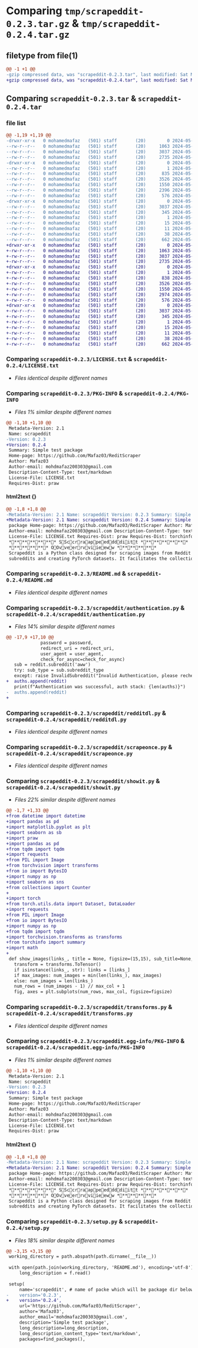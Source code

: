 # Comparing `tmp/scrapeddit-0.2.3.tar.gz` & `tmp/scrapeddit-0.2.4.tar.gz`

## filetype from file(1)

```diff
@@ -1 +1 @@
-gzip compressed data, was "scrapeddit-0.2.3.tar", last modified: Sat May 11 12:41:34 2024, max compression
+gzip compressed data, was "scrapeddit-0.2.4.tar", last modified: Sat May 11 12:47:40 2024, max compression
```

## Comparing `scrapeddit-0.2.3.tar` & `scrapeddit-0.2.4.tar`

### file list

```diff
@@ -1,19 +1,19 @@
-drwxr-xr-x   0 mohamedmafaz   (501) staff       (20)        0 2024-05-11 12:41:34.953348 scrapeddit-0.2.3/
--rw-r--r--   0 mohamedmafaz   (501) staff       (20)     1063 2024-05-11 09:03:02.000000 scrapeddit-0.2.3/LICENSE.txt
--rw-r--r--   0 mohamedmafaz   (501) staff       (20)     3037 2024-05-11 12:41:34.953038 scrapeddit-0.2.3/PKG-INFO
--rw-r--r--   0 mohamedmafaz   (501) staff       (20)     2735 2024-05-11 09:30:19.000000 scrapeddit-0.2.3/README.md
-drwxr-xr-x   0 mohamedmafaz   (501) staff       (20)        0 2024-05-11 12:41:34.951187 scrapeddit-0.2.3/scrapeddit/
--rw-r--r--   0 mohamedmafaz   (501) staff       (20)        1 2024-05-11 10:24:22.000000 scrapeddit-0.2.3/scrapeddit/__init__.py
--rw-r--r--   0 mohamedmafaz   (501) staff       (20)      835 2024-05-11 12:34:40.000000 scrapeddit-0.2.3/scrapeddit/authentication.py
--rw-r--r--   0 mohamedmafaz   (501) staff       (20)     3526 2024-05-11 12:10:46.000000 scrapeddit-0.2.3/scrapeddit/redditdl.py
--rw-r--r--   0 mohamedmafaz   (501) staff       (20)     1550 2024-05-11 12:41:22.000000 scrapeddit-0.2.3/scrapeddit/scrapeonce.py
--rw-r--r--   0 mohamedmafaz   (501) staff       (20)     2396 2024-05-11 08:43:10.000000 scrapeddit-0.2.3/scrapeddit/showit.py
--rw-r--r--   0 mohamedmafaz   (501) staff       (20)      576 2024-05-11 08:43:10.000000 scrapeddit-0.2.3/scrapeddit/transforms.py
-drwxr-xr-x   0 mohamedmafaz   (501) staff       (20)        0 2024-05-11 12:41:34.952569 scrapeddit-0.2.3/scrapeddit.egg-info/
--rw-r--r--   0 mohamedmafaz   (501) staff       (20)     3037 2024-05-11 12:41:34.000000 scrapeddit-0.2.3/scrapeddit.egg-info/PKG-INFO
--rw-r--r--   0 mohamedmafaz   (501) staff       (20)      345 2024-05-11 12:41:34.000000 scrapeddit-0.2.3/scrapeddit.egg-info/SOURCES.txt
--rw-r--r--   0 mohamedmafaz   (501) staff       (20)        1 2024-05-11 12:41:34.000000 scrapeddit-0.2.3/scrapeddit.egg-info/dependency_links.txt
--rw-r--r--   0 mohamedmafaz   (501) staff       (20)       15 2024-05-11 12:41:34.000000 scrapeddit-0.2.3/scrapeddit.egg-info/requires.txt
--rw-r--r--   0 mohamedmafaz   (501) staff       (20)       11 2024-05-11 12:41:34.000000 scrapeddit-0.2.3/scrapeddit.egg-info/top_level.txt
--rw-r--r--   0 mohamedmafaz   (501) staff       (20)       38 2024-05-11 12:41:34.953418 scrapeddit-0.2.3/setup.cfg
--rw-r--r--   0 mohamedmafaz   (501) staff       (20)      662 2024-05-11 12:41:33.000000 scrapeddit-0.2.3/setup.py
+drwxr-xr-x   0 mohamedmafaz   (501) staff       (20)        0 2024-05-11 12:47:40.417836 scrapeddit-0.2.4/
+-rw-r--r--   0 mohamedmafaz   (501) staff       (20)     1063 2024-05-11 09:03:02.000000 scrapeddit-0.2.4/LICENSE.txt
+-rw-r--r--   0 mohamedmafaz   (501) staff       (20)     3037 2024-05-11 12:47:40.417479 scrapeddit-0.2.4/PKG-INFO
+-rw-r--r--   0 mohamedmafaz   (501) staff       (20)     2735 2024-05-11 09:30:19.000000 scrapeddit-0.2.4/README.md
+drwxr-xr-x   0 mohamedmafaz   (501) staff       (20)        0 2024-05-11 12:47:40.415748 scrapeddit-0.2.4/scrapeddit/
+-rw-r--r--   0 mohamedmafaz   (501) staff       (20)        1 2024-05-11 10:24:22.000000 scrapeddit-0.2.4/scrapeddit/__init__.py
+-rw-r--r--   0 mohamedmafaz   (501) staff       (20)      838 2024-05-11 12:43:33.000000 scrapeddit-0.2.4/scrapeddit/authentication.py
+-rw-r--r--   0 mohamedmafaz   (501) staff       (20)     3526 2024-05-11 12:10:46.000000 scrapeddit-0.2.4/scrapeddit/redditdl.py
+-rw-r--r--   0 mohamedmafaz   (501) staff       (20)     1550 2024-05-11 12:41:22.000000 scrapeddit-0.2.4/scrapeddit/scrapeonce.py
+-rw-r--r--   0 mohamedmafaz   (501) staff       (20)     2974 2024-05-11 12:47:14.000000 scrapeddit-0.2.4/scrapeddit/showit.py
+-rw-r--r--   0 mohamedmafaz   (501) staff       (20)      576 2024-05-11 08:43:10.000000 scrapeddit-0.2.4/scrapeddit/transforms.py
+drwxr-xr-x   0 mohamedmafaz   (501) staff       (20)        0 2024-05-11 12:47:40.417105 scrapeddit-0.2.4/scrapeddit.egg-info/
+-rw-r--r--   0 mohamedmafaz   (501) staff       (20)     3037 2024-05-11 12:47:40.000000 scrapeddit-0.2.4/scrapeddit.egg-info/PKG-INFO
+-rw-r--r--   0 mohamedmafaz   (501) staff       (20)      345 2024-05-11 12:47:40.000000 scrapeddit-0.2.4/scrapeddit.egg-info/SOURCES.txt
+-rw-r--r--   0 mohamedmafaz   (501) staff       (20)        1 2024-05-11 12:47:40.000000 scrapeddit-0.2.4/scrapeddit.egg-info/dependency_links.txt
+-rw-r--r--   0 mohamedmafaz   (501) staff       (20)       15 2024-05-11 12:47:40.000000 scrapeddit-0.2.4/scrapeddit.egg-info/requires.txt
+-rw-r--r--   0 mohamedmafaz   (501) staff       (20)       11 2024-05-11 12:47:40.000000 scrapeddit-0.2.4/scrapeddit.egg-info/top_level.txt
+-rw-r--r--   0 mohamedmafaz   (501) staff       (20)       38 2024-05-11 12:47:40.417911 scrapeddit-0.2.4/setup.cfg
+-rw-r--r--   0 mohamedmafaz   (501) staff       (20)      662 2024-05-11 12:43:39.000000 scrapeddit-0.2.4/setup.py
```

### Comparing `scrapeddit-0.2.3/LICENSE.txt` & `scrapeddit-0.2.4/LICENSE.txt`

 * *Files identical despite different names*

### Comparing `scrapeddit-0.2.3/PKG-INFO` & `scrapeddit-0.2.4/PKG-INFO`

 * *Files 1% similar despite different names*

```diff
@@ -1,10 +1,10 @@
 Metadata-Version: 2.1
 Name: scrapeddit
-Version: 0.2.3
+Version: 0.2.4
 Summary: Simple test package
 Home-page: https://github.com/Mafaz03/ReditScraper
 Author: Mafaz03
 Author-email: mohdmafaz200303@gmail.com
 Description-Content-Type: text/markdown
 License-File: LICENSE.txt
 Requires-Dist: praw
```

#### html2text {}

```diff
@@ -1,8 +1,8 @@
-Metadata-Version: 2.1 Name: scrapeddit Version: 0.2.3 Summary: Simple test
+Metadata-Version: 2.1 Name: scrapeddit Version: 0.2.4 Summary: Simple test
 package Home-page: https://github.com/Mafaz03/ReditScraper Author: Mafaz03
 Author-email: mohdmafaz200303@gmail.com Description-Content-Type: text/markdown
 License-File: LICENSE.txt Requires-Dist: praw Requires-Dist: torchinfo
 ************ SSccrraappeeddddiitt ************
 ********** OOvveerrvviieeww **********
 Scrapeddit is a Python class designed for scraping images from Reddit
 subreddits and creating PyTorch datasets. It facilitates the collection of
```

### Comparing `scrapeddit-0.2.3/README.md` & `scrapeddit-0.2.4/README.md`

 * *Files identical despite different names*

### Comparing `scrapeddit-0.2.3/scrapeddit/authentication.py` & `scrapeddit-0.2.4/scrapeddit/authentication.py`

 * *Files 14% similar despite different names*

```diff
@@ -17,9 +17,10 @@
             password = password,
             redirect_uri = redirect_uri,
             user_agent = user_agent,
             check_for_async=check_for_async)
   sub = reddit.subreddit('aww')
   try: sub_type = sub.subreddit_type
   except: raise InvalidSubreddit("Invalid Authentication, please recheck and try again")
+  auths.append(reddit)
   print(f"Authentication was successful, auth stack: {len(auths)}")
-  auths.append(reddit)
+
```

### Comparing `scrapeddit-0.2.3/scrapeddit/redditdl.py` & `scrapeddit-0.2.4/scrapeddit/redditdl.py`

 * *Files identical despite different names*

### Comparing `scrapeddit-0.2.3/scrapeddit/scrapeonce.py` & `scrapeddit-0.2.4/scrapeddit/scrapeonce.py`

 * *Files identical despite different names*

### Comparing `scrapeddit-0.2.3/scrapeddit/showit.py` & `scrapeddit-0.2.4/scrapeddit/showit.py`

 * *Files 22% similar despite different names*

```diff
@@ -1,7 +1,33 @@
+from datetime import datetime
+import pandas as pd
+import matplotlib.pyplot as plt
+import seaborn as sb
+import praw
+import pandas as pd
+from tqdm import tqdm
+import requests
+from PIL import Image
+from torchvision import transforms
+from io import BytesIO
+import numpy as np
+import seaborn as sns
+from collections import Counter
+
+import torch
+from torch.utils.data import Dataset, DataLoader
+import requests
+from PIL import Image
+from io import BytesIO
+import numpy as np
+from tqdm import tqdm
+import torchvision.transforms as transforms
+from torchinfo import summary
+import math
+
 def show_images(links_, title = None, figsize=(15,15), sub_title=None, noframe=True, max_col = 6, max_size=500, max_images = None, fontsize = 10, **kwargs):
   transform = transforms.ToTensor()
   if isinstance(links_, str): links = [links_]
   if max_images: num_images = min(len(links_), max_images)
   else: num_images = len(links_)
   num_rows = (num_images - 1) // max_col + 1
   fig, axes = plt.subplots(num_rows, max_col, figsize=figsize)
```

### Comparing `scrapeddit-0.2.3/scrapeddit/transforms.py` & `scrapeddit-0.2.4/scrapeddit/transforms.py`

 * *Files identical despite different names*

### Comparing `scrapeddit-0.2.3/scrapeddit.egg-info/PKG-INFO` & `scrapeddit-0.2.4/scrapeddit.egg-info/PKG-INFO`

 * *Files 1% similar despite different names*

```diff
@@ -1,10 +1,10 @@
 Metadata-Version: 2.1
 Name: scrapeddit
-Version: 0.2.3
+Version: 0.2.4
 Summary: Simple test package
 Home-page: https://github.com/Mafaz03/ReditScraper
 Author: Mafaz03
 Author-email: mohdmafaz200303@gmail.com
 Description-Content-Type: text/markdown
 License-File: LICENSE.txt
 Requires-Dist: praw
```

#### html2text {}

```diff
@@ -1,8 +1,8 @@
-Metadata-Version: 2.1 Name: scrapeddit Version: 0.2.3 Summary: Simple test
+Metadata-Version: 2.1 Name: scrapeddit Version: 0.2.4 Summary: Simple test
 package Home-page: https://github.com/Mafaz03/ReditScraper Author: Mafaz03
 Author-email: mohdmafaz200303@gmail.com Description-Content-Type: text/markdown
 License-File: LICENSE.txt Requires-Dist: praw Requires-Dist: torchinfo
 ************ SSccrraappeeddddiitt ************
 ********** OOvveerrvviieeww **********
 Scrapeddit is a Python class designed for scraping images from Reddit
 subreddits and creating PyTorch datasets. It facilitates the collection of
```

### Comparing `scrapeddit-0.2.3/setup.py` & `scrapeddit-0.2.4/setup.py`

 * *Files 18% similar despite different names*

```diff
@@ -3,15 +3,15 @@
 working_directory = path.abspath(path.dirname(__file__))
 
 with open(path.join(working_directory, 'README.md'), encoding='utf-8') as f:
     long_description = f.read()
 
 setup(
     name='scrapeddit', # name of packe which will be package dir below project
-    version='0.2.3',
+    version='0.2.4',
     url='https://github.com/Mafaz03/ReditScraper',
     author='Mafaz03',
     author_email='mohdmafaz200303@gmail.com',
     description='Simple test package',
     long_description=long_description,
     long_description_content_type='text/markdown',
     packages=find_packages(),
```

